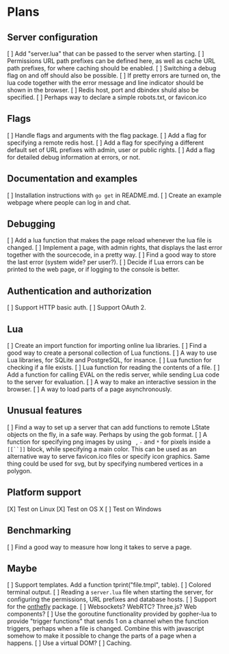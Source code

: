 # Plans

Server configuration
--------------------

[ ] Add "server.lua" that can be passed to the server when starting.
[ ] Permissions URL path prefixes can be defined here, as well as cache URL path prefixes, for where caching should be enabled.
[ ] Switching a debug flag on and off should also be possible.
[ ] If pretty errors are turned on, the lua code together with the error message and line indicator should be shown in the browser.
[ ] Redis host, port and dbindex shuld also be specified.
[ ] Perhaps way to declare a simple robots.txt, or favicon.ico


Flags
-----

[ ] Handle flags and arguments with the flag package.
[ ] Add a flag for specifying a remote redis host.
[ ] Add a flag for specifying a different default set of URL prefixes with admin, user or public rights.
[ ] Add a flag for detailed debug information at errors, or not.


Documentation and examples
--------------------------

[ ] Installation instructions with `go get` in README.md.
[ ] Create an example webpage where people can log in and chat.


Debugging
---------

[ ] Add a lua function that makes the page reload whenever the lua file is changed.
[ ] Implement a page, with admin rights, that displays the last error together with the sourcecode, in a pretty way.
[ ] Find a good way to store the last error (system wide? per user?).
[ ] Decide if Lua errors can be printed to the web page, or if logging to the console is better.


Authentication and authorization
--------------------------------

[ ] Support HTTP basic auth.
[ ] Support OAuth 2.


Lua
---

[ ] Create an import function for importing online lua libraries.
[ ] Find a good way to create a personal collection of Lua functions.
[ ] A way to use Lua libraries, for SQLite and PostgreSQL, for insance.
[ ] Lua function for checking if a file exists.
[ ] Lua function for reading the contents of a file.
[ ] Add a function for calling EVAL on the redis server, while sending Lua code to the server for evaluation.
[ ] A way to make an interactive session in the browser.
[ ] A way to load parts of a page asynchronously.


Unusual features
------------

[ ] Find a way to set up a server that can add functions to remote LState objects on the fly, in a safe way. Perhaps by using the gob format.
[ ] A function for specifying png images by using ` `, `-` and `*` for pixels inside a `[[``]]` block, while specifying a main color. This can be used as an alternative way to serve favicon.ico files or specify icon graphics. Same thing could be used for svg, but by specifying numbered vertices in a polygon.


Platform support
----------------

[X] Test on Linux
[X] Test on OS X
[ ] Test on Windows


Benchmarking
------------

[ ] Find a good way to measure how long it takes to serve a page.


Maybe
-----

[ ] Support templates. Add a function tprint("file.tmpl", table).
[ ] Colored terminal output.
[ ] Reading a `server.lua` file when starting the server, for configuring the permissions, URL prefixes and database hosts.
[ ] Support for the [onthefly](https://github.com/xyproto/onthefly) package.
[ ] Websockets? WebRTC? Three.js? Web components?
[ ] Use the goroutine functionality provided by gopher-lua to provide "trigger functions" that sends 1 on a channel when the function triggers, perhaps when a file is changed. Combine this with javascript somehow to make it possible to change the parts of a page when a happens.
[ ] Use a virtual DOM?
[ ] Caching.
